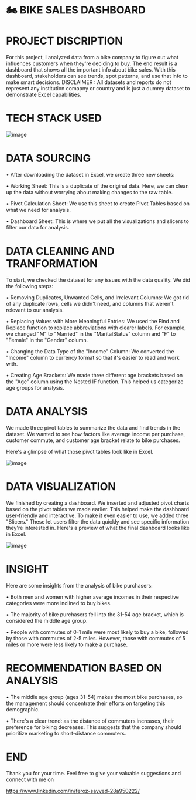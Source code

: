 # 🏍️ BIKE SALES DASHBOARD


# PROJECT DISCRIPTION

For this project, I analyzed data from a bike company to figure out what influences customers when they're deciding to buy. The end result is a dashboard that shows all the important info about bike sales. With this dashboard, stakeholders can see trends, spot patterns, and use that info to make smart decisions.
 DISCLAIMER : All datasets and reports do not represent any institution comapny or country and is just a dummy dataset to demonstrate Excel capabilities.

# TECH STACK USED

![image](https://github.com/feroz271/project-1/assets/162626833/6813e461-21d5-484d-a33c-dcfc7fc4f2f8)
 
# DATA SOURCING

• After downloading the dataset in Excel, we create three new sheets:

• Working Sheet: This is a duplicate of the original data. Here, we can clean up the data without worrying about making changes to the raw table.

• Pivot Calculation Sheet: We use this sheet to create Pivot Tables based on what we need for analysis.

• Dashboard Sheet: This is where we put all the visualizations and slicers to filter our data for analysis.

# DATA CLEANING AND TRANFORMATION

To start, we checked the dataset for any issues with the data quality.
We did the following steps:

• Removing Duplicates, Unwanted Cells, and Irrelevant Columns: We got rid of any duplicate rows, cells we didn't need, and columns that weren't relevant to our analysis.

• Replacing Values with More Meaningful Entries: We used the Find and Replace function to replace abbreviations with clearer labels. For example, we changed "M" to "Married" in the "MaritalStatus" column and "F" to "Female" in the "Gender" column.

• Changing the Data Type of the "Income" Column: We converted the "Income" column to currency format so that it's easier to read and work with.

• Creating Age Brackets: We made three different age brackets based on the "Age" column using the Nested IF function. This helped us categorize age groups for analysis. 

# DATA ANALYSIS

We made three pivot tables to summarize the data and find trends in the dataset. We wanted to see how factors like average income per purchase, customer commute, and customer age bracket relate to bike purchases.

Here's a glimpse of what those pivot tables look like in Excel.


![image](https://github.com/feroz271/project-1/assets/162626833/226f4fa0-079b-425c-b04b-64f149ad01e9)

 

# DATA VISUALIZATION

We finished by creating a dashboard. We inserted and adjusted pivot charts based on the pivot tables we made earlier. This helped make the dashboard user-friendly and interactive.
To make it even easier to use, we added three "Slicers." These let users filter the data quickly and see specific information they're interested in.
Here's a preview of what the final dashboard looks like in Excel.

 
![image](https://github.com/feroz271/project-1/assets/162626833/c3529506-dfa1-4059-b902-0d12e94bc489)

 

# INSIGHT

Here are some insights from the analysis of bike purchasers:

• Both men and women with higher average incomes in their respective categories were more inclined to buy bikes.

• The majority of bike purchasers fell into the 31-54 age bracket, which is considered the middle age group.

• People with commutes of 0-1 mile were most likely to buy a bike, followed by those with commutes of 2-5 miles. However, those with commutes of 5 miles or more were less likely to make a purchase.


 # RECOMMENDATION BASED ON ANALYSIS

• The middle age group (ages 31-54) makes the most bike purchases, so the management should concentrate their efforts on targeting this demographic.

• There's a clear trend: as the distance of commuters increases, their preference for biking decreases. This suggests that the company should prioritize marketing to short-distance commuters.


# END

Thank you for your time. Feel free to give your valuable suggestions and connect with me on

https://www.linkedin.com/in/feroz-sayyed-28a950222/

















